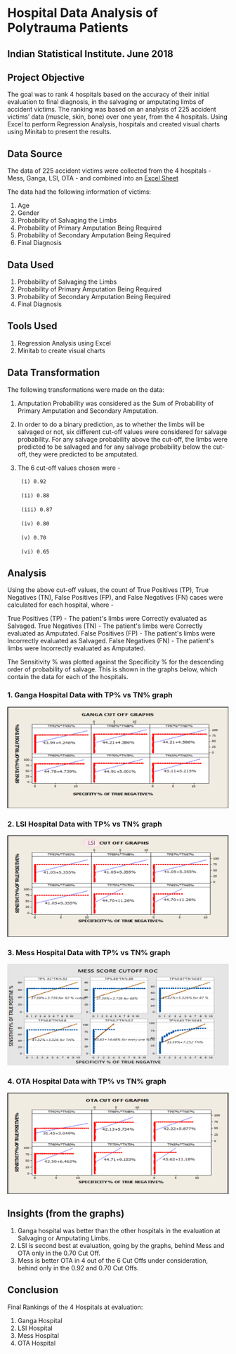 # Hospital Data Analysis of Polytrauma Patients

## Indian Statistical Institute. June 2018

## Project Objective

The goal was to rank 4 hospitals based on the accuracy of their initial evaluation to final diagnosis, in the salvaging or amputating limbs of accident victims. The ranking was based on an analysis of 225 accident victims’ data (muscle, skin, bone) over one year, from the 4 hospitals. Using Excel to perform Regression Analysis, hospitals and created visual charts using Minitab to present the results. 

## Data Source

The data of 225 accident victims were collected from the 4 hospitals - Mess, Ganga, LSI, OTA - and combined into an <a href = "https://docs.google.com/spreadsheets/d/1YYBLJnrLSgD7jOrTILs2tOJVsBsBlw-4/edit#gid=1215070420"> Excel Sheet </a>

The data had the following information of victims:

1. Age
2. Gender
3. Probability of Salvaging the Limbs
4. Probability of Primary Amputation Being Required
5. Probability of Secondary Amputation Being Required
6. Final Diagnosis

## Data Used

1. Probability of Salvaging the Limbs
2. Probability of Primary Amputation Being Required
3. Probability of Secondary Amputation Being Required
4. Final Diagnosis

## Tools Used

1. Regression Analysis using Excel
2. Minitab to create visual charts

## Data Transformation

The following transformations were made on the data:

1. Amputation Probability was considered as the Sum of Probability of Primary Amputation and Secondary Amputation. 
2. In order to do a binary prediction, as to whether the limbs will be salvaged or not, six different cut-off values were considered for salvage probability. For any salvage probability above the cut-off, the limbs were predicted to be salvaged and for any salvage probability below the cut-off, they were predicted to be amputated.
3. The 6 cut-off values chosen were - 

        (i) 0.92
        
        (ii) 0.88
        
        (iii) 0.87
        
        (iv) 0.80
        
        (v) 0.70
        
        (vi) 0.65

## Analysis

Using the above cut-off values, the count of True Positives (TP), True Negatives (TN), False Positives (FP), and False Negatives (FN) cases were calculated for each hospital, where - 

True Positives (TP) - The patient's limbs were Correctly evaluated as Salvaged.
True Negatives (TN) - The patient's limbs were Correctly evaluated as Amputated.
False Positives (FP) - The patient's limbs were Incorrectly evaluated as Salvaged.
False Negatives (FN) - The patient's limbs were Incorrectly evaluated as Amputated.

The Sensitivity % was plotted against the Specificity % for the descending order of probability of salvage. This is shown in the graphs below, which contain the data for each of the hospitals.

### 1. Ganga Hospital Data with TP% vs TN% graph

![alt text](https://raw.githubusercontent.com/rahulshankariyer/Hospital_Data_Project/main/Ganga%20Hospital%20Data%20with%20TP%25%20vs%20TN%25%20graph.png)

### 2. LSI Hospital Data with TP% vs TN% graph

![alt text](https://raw.githubusercontent.com/rahulshankariyer/Hospital_Data_Project/main/LSI%20Hospital%20Data%20with%20TP%25%20vs%20TN%25%20graph.png)

### 3. Mess Hospital Data with TP% vs TN% graph

![alt text](https://raw.githubusercontent.com/rahulshankariyer/Hospital_Data_Project/main/Mess%20Hospital%20Data%20with%20TP%25%20vs%20TN%25%20graph.png)

### 4. OTA Hospital Data with TP% vs TN% graph

![alt text](https://raw.githubusercontent.com/rahulshankariyer/Hospital_Data_Project/main/OTA%20Hospital%20Data%20with%20TP%25%20vs%20TN%25%20graph.png)

## Insights (from the graphs)

1. Ganga hospital was better than the other hospitals in the evaluation at Salvaging or Amputating Limbs. 
2. LSI is second best at evaluation, going by the graphs, behind Mess and OTA only in the 0.70 Cut Off. 
3. Mess is better OTA in 4 out of the 6 Cut Offs under consideration, behind only in the 0.92 and 0.70 Cut Offs.

## Conclusion

Final Rankings of the 4 Hospitals at evaluation:

1. Ganga Hospital
2. LSI Hospital
3. Mess Hospital
4. OTA Hospital
